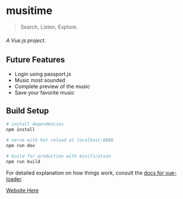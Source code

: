 # musitime

> Search, Listen, Explore.
###### A Vue.js project.

## Future Features
* Login using passport.js
* Music most sounded
* Complete preview of the music
* Save your favorite music

## Build Setup

``` bash
# install dependencies
npm install

# serve with hot reload at localhost:8080
npm run dev

# build for production with minification
npm run build
```

For detailed explanation on how things work, consult the [docs for vue-loader](http://vuejs.github.io/vue-loader).

[Website Here](https://musitime.herokuapp.com)
